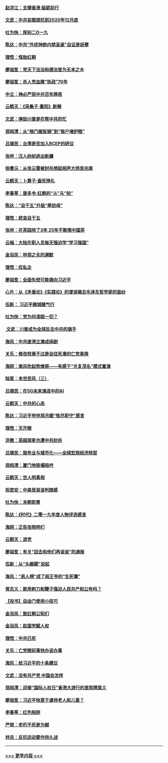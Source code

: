 #### [赵洪江：支撑香港 砥砺前行](../pages/nsc993/n11748482.md?t=12271655) 
#### [文武：中共妄图顽抗到2020年12月底](../pages/nsc993/n11748446.md?t=12271655) 
#### [吐为快：挥别二O一九](../pages/nsc993/n11748411.md?t=12271655) 
#### [陈达：中共“外扰神韵内禁圣诞”自证是妖孽](../pages/nsc993/n11748226.md?t=12271655) 
#### [理悟：怪胎红朝](../pages/nsc993/n11748206.md?t=12271655) 
#### [廖祖笙：党天下法治和德治皆为无本之木](../pages/nsc993/n11748135.md?t=12271655) 
#### [廖祖笙：杀人党血腥“执政”70年](../pages/nsc993/n11745144.md?t=12271655) 
#### [中立：神必严惩中共百年罪恶](../pages/nsc993/n11744970.md?t=12271655) 
#### [云鹤天：《采桑子‧重阳》新解](../pages/nsc993/n11744948.md?t=12271655) 
#### [文武：弹劾川普是在帮中共的忙](../pages/nsc993/n11744758.md?t=12271655) 
#### [郑纯清：从“挨门砸饭锅”到“挨户堵炉眼”](../pages/nsc993/n11744745.md?t=12271655) 
#### [吕锡民：台湾是否加入RCEP的研议](../pages/nsc993/n11744701.md?t=12271655) 
#### [张林：汉人纷纷逃出新疆](../pages/nsc993/n11743530.md?t=12271655) 
#### [徐曼沅：从张云雷被封杀想起相声大师吴兆南](../pages/nsc993/n11741816.md?t=12271655) 
#### [云鹤天：卜算子‧垂死挣扎](../pages/nsc993/n11739956.md?t=12271655) 
#### [李春草：唐多令‧红朝的“斗”与“拍”](../pages/nsc993/n11739830.md?t=12271655) 
#### [陈达：“自干五”升级“牵妨母”](../pages/nsc993/n11739724.md?t=12271655) 
#### [理悟：悲哀自干五](../pages/nsc993/n11739547.md?t=12271655) 
#### [张林：在茶园待了3年 25年不敢喝中国茶](../pages/nsc993/n11739240.md?t=12271655) 
#### [云端：大陆在职人员每天强迫学“学习强国”](../pages/nsc993/n11738735.md?t=12271655) 
#### [金浴凤：林郑之夫的渊默](../pages/nsc993/n11737735.md?t=12271655) 
#### [理悟：叹私企](../pages/nsc993/n11737715.md?t=12271655) 
#### [廖祖笙：全面失控可能袭向习近平](../pages/nsc993/n11737704.md?t=12271655) 
#### [心升：从《矛盾论》《实践论》的谬误揭去毛泽东哲学家的面纱](../pages/nsc993/n11736962.md?t=12271655) 
#### [伍新： 习近平赌城赌气行](../pages/nsc993/n11736929.md?t=12271655) 
#### [吐为快：党为何凌蹈一切？](../pages/nsc993/n11736915.md?t=12271655) 
#### [ 文武：川普成为全球反击中共的旗手](../pages/nsc993/n11736882.md?t=12271655) 
#### [海风：中共废港立澳成闹剧](../pages/nsc993/n11735857.md?t=12271655) 
#### [关乐：修改校章不过是自往死凑的亡党臭棋](../pages/nsc993/n11735097.md?t=12271655) 
#### [海网：南风吹起势燎原——有感于“光复茂名”模式重演](../pages/nsc993/n11732308.md?t=12271655) 
#### [陆客：末世民风（三）](../pages/nsc993/n11732211.md?t=12271655) 
#### [吕锡民：在5G未来演进中的AI](../pages/nsc993/n11730010.md?t=12271655) 
#### [云鹤天：中共的心态](../pages/nsc993/n11729906.md?t=12271655) 
#### [陈达：习近平夸林郑月娥“恪尽职守”感言](../pages/nsc993/n11729881.md?t=12271655) 
#### [理悟：天开眼](../pages/nsc993/n11729699.md?t=12271655) 
#### [洪微：英超球星也遭中共封杀](../pages/nsc993/n11727243.md?t=12271655) 
#### [吕锡民：服务业与城市化——全球宏观经济转型](../pages/nsc993/n11725845.md?t=12271655) 
#### [郑纯清：厦门地铁塌陷吟](../pages/nsc993/n11725813.md?t=12271655) 
#### [云鹤天：世人明真相](../pages/nsc993/n11725621.md?t=12271655) 
#### [祝君安：中美贸易谈判随感](../pages/nsc993/n11725609.md?t=12271655) 
#### [吐为快：末朝即景](../pages/nsc993/n11723365.md?t=12271655) 
#### [陈达：《时代》二零一九年度人物评选感言](../pages/nsc993/n11723337.md?t=12271655) 
#### [海网：正告张晓明们](../pages/nsc993/n11723228.md?t=12271655) 
#### [云鹤天：退党](../pages/nsc993/n11723056.md?t=12271655) 
#### [廖祖笙：有关“回去和他们再谈谈”的通报](../pages/nsc993/n11722442.md?t=12271655) 
#### [伍新：从“头踢脚”说起](../pages/nsc993/n11722429.md?t=12271655) 
#### [海风：“恶人榜”成了阎王爷的“生死簿”](../pages/nsc993/n11722272.md?t=12271655) 
#### [胥志义：能用剌刀和鞭子强迫人民共产和公有吗？](../pages/nsc993/n11720569.md?t=12271655) 
#### [【投书】自由门使用小技巧](../pages/nsc993/n11720180.md?t=12271655) 
#### [金浴凤：致红朝公知们](../pages/nsc993/n11720563.md?t=12271655) 
#### [金浴凤：赵国党赋人权](../pages/nsc993/n11720533.md?t=12271655) 
#### [理悟：中共已死](../pages/nsc993/n11720233.md?t=12271655) 
#### [关乐：亡党眼前事快办该办事](../pages/nsc993/n11719160.md?t=12271655) 
#### [海风：给习近平的十条建议](../pages/nsc993/n11717616.md?t=12271655) 
#### [文武：没有共产党 中国会怎样](../pages/nsc993/n11717584.md?t=12271655) 
#### [郑纯清：迎接“国际人权日”香港大游行的里程牌意义](../pages/nsc993/n11717417.md?t=12271655) 
#### [廖祖笙：习近平快意于虐待老人和儿童？](../pages/nsc993/n11715313.md?t=12271655) 
#### [李春草：红色陷阱](../pages/nsc993/n11715029.md?t=12271655) 
#### [严晓：老朽不死是为贼](../pages/nsc993/n11712910.md?t=12271655) 
#### [林忌：反抗运动要作持久战](../pages/nsc993/n11712623.md?t=12271655) 

----
#### [ >>> 更早内容 <<< ](../indexes/nsc993-earlier.md)
